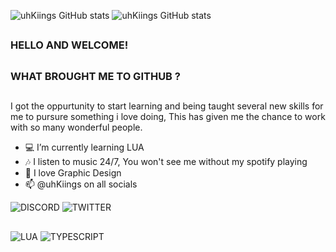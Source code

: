 
![uhKiings GitHub stats](https://github-readme-stats.vercel.app/api?username=uhKiings&show_icons=true&bg_color=00000000&theme=github_dark_dimmed&include_all_commits=false&count_private=true)
![uhKiings GitHub stats](https://github-readme-stats.vercel.app/api/top-langs/?username=uhKiings&hide_progress=true&theme=github_dark_dimmed)

##
### HELLO AND WELCOME! 
##
### WHAT BROUGHT ME TO GITHUB ?
##

I got the oppurtunity to start learning and being taught several new skills for me to pursure something i love doing, This has given me the chance to work with so many wonderful people.


- 💻 I’m currently learning LUA 
- 🎶 I listen to music 24/7, You won't see me without my spotify playing
- 💬 I love Graphic Design
- 📫 @uhKiings on all socials

![DISCORD](https://img.shields.io/badge/Discord-7289DA?style=for-the-badge&logo=discord&logoColor=white)
![TWITTER](https://img.shields.io/badge/Twitter-1DA1F2?style=for-the-badge&logo=twitter&logoColor=white)

## 

![LUA](https://img.shields.io/badge/Lua-2C2D72?style=for-the-badge&logo=lua&logoColor=white)
![TYPESCRIPT](https://img.shields.io/badge/TypeScript-007ACC?style=for-the-badge&logo=typescript&logoColor=white)
##
